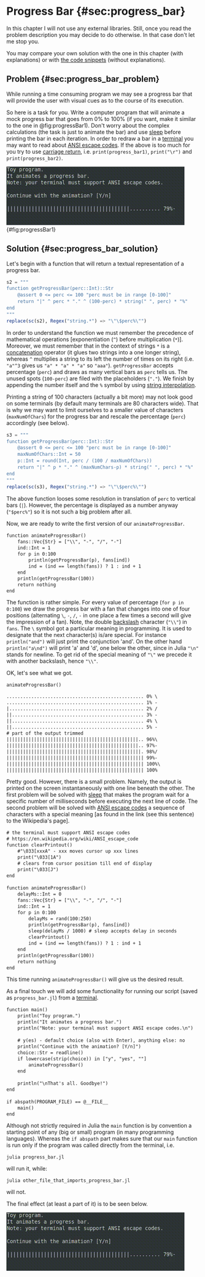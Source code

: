 # Progress Bar {#sec:progress_bar}

In this chapter I will not use any external libraries. Still, once you read the
problem description you may decide to do otherwise. In that case don't let me
stop you.

You may compare your own solution with the one in this chapter (with
explanations) or with [the code
snippets](https://github.com/b-lukaszuk/BS_wJ_eng/tree/main/code_snippets/progress_bar)
(without explanations).

## Problem {#sec:progress_bar_problem}

While running a time consuming program we may see a progress bar that will
provide the user with visual cues as to the course of its execution.

So here is a task for you. Write a computer program that will animate a mock
progress bar that goes from 0% to 100% (if you want, make it similar to the one
in @fig:progressBar1). Don't worry about the complex calculations (the task is
just to animate the bar) and use
[sleep](https://docs.julialang.org/en/v1/base/parallel/#Base.sleep) before
printing the bar in each iteration. In order to redraw a bar in a
[terminal](https://en.wikipedia.org/wiki/Terminal_emulator) you may want to read
about [ANSI escape codes](https://en.wikipedia.org/wiki/ANSI_escape_code). If
the above is too much for you try to use [carriage
return](https://en.wikipedia.org/wiki/Carriage_return),
i.e. `print(progress_bar1)`, `print("\r")` and `print(progress_bar2)`.

![A mock progress bar (animation works only in an HTML document)](./images/progressBar.gif){#fig:progressBar1}

## Solution {#sec:progress_bar_solution}

Let's begin with a function that will return a textual representation of a
progress bar.

```jl
s2 = """
function getProgressBar(perc::Int)::Str
    @assert 0 <= perc <= 100 "perc must be in range [0-100]"
    return "|" ^ perc * "." ^ (100-perc) * string(" ", perc) * "%"
end
"""
replace(sc(s2), Regex("string.*") => "\"\$perc%\"")
```

In order to understand the function we must remember the precedence of
mathematical operations [exponentiation (`^`) before multiplication
(`*`)]. Moreover, we must remember that in the context of strings `*` is a
[concatenation](https://docs.julialang.org/en/v1/manual/strings/#man-concatenation)
operator (it glues two strings into a one longer string), whereas `^` multiplies
a string to its left the number of times on its right (i.e. `"a"^3` gives us
`"a" * "a" * "a"` so `"aaa"`). `getProgressBar` accepts percentage (`perc`) and
draws as many vertical bars as `perc` tells us. The unused spots (`100-perc`)
are filed with the placeholders (`"."`). We finish by appending the number
itself and the `%` symbol by using [string
interpolation](https://docs.julialang.org/en/v1/manual/strings/#string-interpolation).

Printing a string of 100 characters (actually a bit more) may not look good on
some terminals (by default many terminals are 80 characters wide). That is why
we may want to limit ourselves to a smaller value of characters
(`maxNumOfChars`) for the progress bar and rescale the percentage (`perc`)
accordingly (see below).

```jl
s3 = """
function getProgressBar(perc::Int)::Str
    @assert 0 <= perc <= 100 "perc must be in range [0-100]"
    maxNumOfChars::Int = 50
    p::Int = round(Int, perc / (100 / maxNumOfChars))
    return "|" ^ p * "." ^ (maxNumChars-p) * string(" ", perc) * "%"
end
"""
replace(sc(s3), Regex("string.*") => "\"\$perc%\"")
```

The above function looses some resolution in translation of `perc` to vertical
bars (`|`). However, the percentage is displayed as a number anyway (`"$perc%"`)
so it is not such a big problem after all.

Now, we are ready to write the first version of our `animateProgressBar`.

```
function animateProgressBar()
    fans::Vec{Str} = ["\\", "-", "/", "-"]
    ind::Int = 1
    for p in 0:100
        println(getProgressBar(p), fans[ind])
        ind = (ind == length(fans)) ? 1 : ind + 1
    end
    println(getProgressBar(100))
    return nothing
end
```

The function is rather simple. For every value of percentage (`for p in 0:100`)
we draw the progress bar with a fan that changes into one of four positions
(alternating `\`, `-`, `/`, `-` in one place a few times a second will give the
impression of a fan). Note, the double
[backslash](https://en.wikipedia.org/wiki/Backslash) character (`"\\"`) in
`fans`. The `\` symbol got a particular meaning in programming. It is used to
designate that the next character(s) is/are special. For instance
`println("and")` will just print the conjunction 'and'. On the other hand
`println("a\nd")` will print 'a' and 'd', one below the other, since in Julia
`"\n"` stands for newline. To get rid of the special meaning of `"\"` we
precede it with another backslash, hence `"\\"`.

OK, let's see what we got.

```
animateProgressBar()
```

```
.................................................. 0% \
.................................................. 1% -
|................................................. 2% /
||................................................ 3% -
||................................................ 4% \
||................................................ 5% -
# part of the output trimmed
||||||||||||||||||||||||||||||||||||||||||||||||.. 96%\
||||||||||||||||||||||||||||||||||||||||||||||||.. 97%-
|||||||||||||||||||||||||||||||||||||||||||||||||. 98%/
|||||||||||||||||||||||||||||||||||||||||||||||||| 99%-
|||||||||||||||||||||||||||||||||||||||||||||||||| 100%\
|||||||||||||||||||||||||||||||||||||||||||||||||| 100%
```

Pretty good. However, there is a small problem. Namely, the output is printed
on the screen instantaneously with one line beneath the other. The first problem
will be solved with
[sleep](https://docs.julialang.org/en/v1/base/parallel/#Base.sleep) that makes
the program wait for a specific number of milliseconds before executing the next
line of code. The second problem will be solved with [ANSI escape
codes](https://en.wikipedia.org/wiki/ANSI_escape_code) a sequence of characters
with a special meaning [as found in the link (see this sentence) to the
Wikipedia's page].

```
# the terminal must support ANSI escape codes
# https://en.wikipedia.org/wiki/ANSI_escape_code
function clearPrintout()
    #"\033[xxxA" - xxx moves cursor up xxx lines
    print("\033[1A")
    # clears from cursor position till end of display
    print("\033[J")
end

function animateProgressBar()
    delayMs::Int = 0
    fans::Vec{Str} = ["\\", "-", "/", "-"]
    ind::Int = 1
    for p in 0:100
        delayMs = rand(100:250)
        println(getProgressBar(p), fans[ind])
        sleep(delayMs / 1000) # sleep accepts delay in seconds
        clearPrintout()
        ind = (ind == length(fans)) ? 1 : ind + 1
    end
    println(getProgressBar(100))
    return nothing
end
```

This time running `animateProgressBar()` will give us the desired result.

As a final touch we will add some functionality for running our script (saved as
`progress_bar.jl`) from a
[terminal](https://en.wikipedia.org/wiki/Terminal_emulator).

```
function main()
    println("Toy program.")
    println("It animates a progress bar.")
    println("Note: your terminal must support ANSI escape codes.\n")

    # y(es) - default choice (also with Enter), anything else: no
    println("Continue with the animation? [Y/n]")
    choice::Str = readline()
    if lowercase(strip(choice)) in ["y", "yes", ""]
        animateProgressBar()
    end

    println("\nThat's all. Goodbye!")
end

if abspath(PROGRAM_FILE) == @__FILE__
    main()
end
```

Although not strictly required in Julia the `main` function is by convention a
starting point of any (big or small) program (in many programming
languages). Whereas the `if abspath` part makes sure that our `main` function is
run only if the program was called directly from the terminal, i.e.

```shell
julia progress_bar.jl
```

will run it, while:

```shell
julia other_file_that_imports_progress_bar.jl
```

will not.

The final effect (at least a part of it) is to be seen below.

![A mock progress bar (animation works only in an HTML document)](./images/progressBar.gif)
